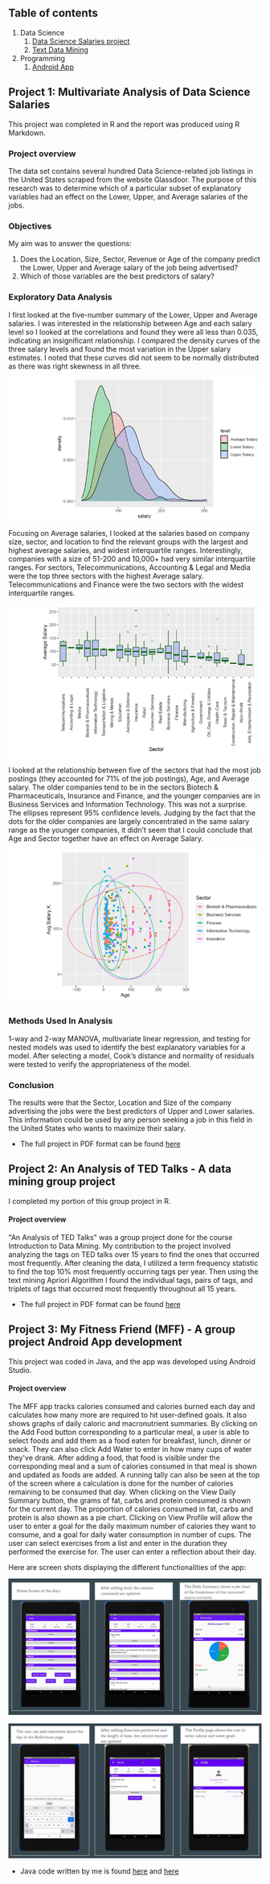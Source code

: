 ## Table of contents
1. Data Science
    1. [Data Science Salaries project](#project1)
    2. [Text Data Mining](#project2)
2. Programming
    1. [Android App](#project3)

## Project 1: Multivariate Analysis of Data Science Salaries <a name="project1"></a>
This project was completed in R and the report was produced using R Markdown.

### Project overview
The data set contains several hundred Data Science-related job listings in the United States scraped from the website Glassdoor. The purpose of this research was to determine which of a particular subset of explanatory variables had an effect on the Lower, Upper, and Average salaries of the jobs.

### Objectives
My aim was to answer the questions: 
1. Does the Location, Size, Sector, Revenue or Age of the company predict the Lower, Upper and Average salary of the job being advertised? 
2. Which of those variables are the best predictors of salary?

### Exploratory Data Analysis
I first looked at the five-number summary of the Lower, Upper and Average salaries. I was interested in the relationship between Age and each salary level so I looked at the correlations and found they were all less than 0.035, indicating an insignificant relationship. I compared the density curves of the three salary levels and found the most variation in the Upper salary estimates. I noted that these curves did not seem to be normally distributed as there was right skewness in all three.

   ![](/images/density_curve.png)
    
Focusing on Average salaries, I looked at the salaries based on company size, sector, and location to find the relevant groups with the largest and highest average salaries, and widest interquartile ranges. Interestingly, companies with a size of 51-200 and 10,000+ had very similar interquartile ranges. For sectors, Telecommunications, Accounting & Legal and Media were the top three sectors with the highest Average salary. Telecommunications and Finance were the two sectors with the widest interquartile ranges.

   ![](/images/salary_by_sector.png)
   
I looked at the relationship between five of the sectors that had the most job postings (they accounted for 71% of the job postings), Age, and Average salary. The older companies tend to be in the sectors Biotech & Pharmaceuticals, Insurance and Finance, and the younger companies are in Business Services and Information Technology. This was not a surprise. The ellipses represent 95% confidence levels. Judging by the fact that the dots for the older companies are largely concentrated in the same salary range as the younger companies, it didn’t seem that I could conclude that Age and Sector together have an effect on Average Salary.

   ![](/images/salary_age_sector.png)

### Methods Used In Analysis
1-way and 2-way MANOVA, multivariate linear regression, and testing for nested models was used to identify the best explanatory variables for a model. After selecting a model, Cook’s distance and normality of residuals were tested to verify the appropriateness of the model.

### Conclusion
The results were that the Sector, Location and Size of the company advertising the jobs were the best predictors of Upper and Lower salaries. This information could be used by any person seeking a job in this field in the United States who wants to maximize their salary.

* The full project in PDF format can be found [here](https://drive.google.com/file/d/1MU2WsG_zJHyf-Zyx4M4JnaMYkhg1RaMV/view?usp=sharing)

## Project 2: An Analysis of TED Talks - A data mining group project <a name="project2"></a>
I completed my portion of this group project in R.
#### Project overview
"An Analysis of TED Talks" was a group project done for the course Introduction to Data Mining. My contribution to the project involved analyzing the tags on TED talks over 15 years to find the ones that occurred most frequently. After cleaning the data, I utilized a term frequency statistic to find the top 10% most frequently occurring tags per year. Then using the text mining Apriori Algorithm I found the individual tags, pairs of tags, and triplets of tags that occurred most frequently throughout all 15 years.

* The full project in PDF format can be found [here](https://drive.google.com/file/d/1vzVzmsnDbTi1Ui9a2HhYrW5t8w63TjhZ/view?usp=sharing)


## Project 3: My Fitness Friend (MFF) - A group project Android App development <a name="project3"></a>
This project was coded in Java, and the app was developed using Android Studio.
#### Project overview
The MFF app tracks calories consumed and calories burned each day and calculates how many more are required to hit user-defined goals. It also shows graphs of daily caloric and macronutrient summaries. By clicking on the Add Food button corresponding to a particular meal, a user is able to select foods and add them as a food eaten for breakfast, lunch, dinner or snack. They can also click Add Water to enter in how many cups of water they've drank. After adding a food, that food is visible under the corresponding meal and a sum of calories consumed in that meal is shown and updated as foods are added. A running tally can also be seen at the top of the screen where a calculation is done for the number of calories remaining to be consumed that day. When clicking on the View Daily Summary button, the grams of fat, carbs and protein consumed is shown for the current day. The proportion of calories consumed in fat, carbs and protein is also shown as a pie chart. Clicking on View Profile will allow the user to enter a goal for the daily maximum number of calories they want to consume, and a goal for daily water consumption in number of cups. The user can select exercises from a list and enter in the duration they performed the exercise for. The user can enter a reflection about their day.

Here are screen shots displaying the different functionalities of the app:

   ![](/images/mff_screen_1.png)
   
   ![](/images/mff_screen_2.png)

* Java code written by me is found [here](https://github.com/AMUnrau/my-fitness-friend/blob/main/ExerciseItemPageActivity.java) and [here](https://github.com/AMUnrau/my-fitness-friend/blob/main/SearchExerciseActivity.java)

